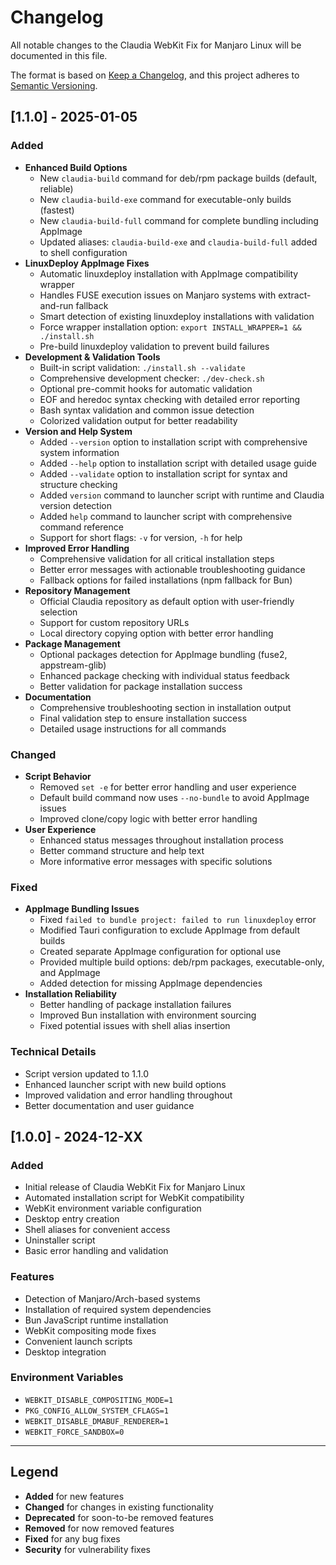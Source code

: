 # Changelog

All notable changes to the Claudia WebKit Fix for Manjaro Linux will be documented in this file.

The format is based on [Keep a Changelog](https://keepachangelog.com/en/1.0.0/),
and this project adheres to [Semantic Versioning](https://semver.org/spec/v2.0.0.html).

## [1.1.0] - 2025-01-05

### Added
- **Enhanced Build Options**
  - New `claudia-build` command for deb/rpm package builds (default, reliable)
  - New `claudia-build-exe` command for executable-only builds (fastest)
  - New `claudia-build-full` command for complete bundling including AppImage
  - Updated aliases: `claudia-build-exe` and `claudia-build-full` added to shell configuration
- **LinuxDeploy AppImage Fixes**
  - Automatic linuxdeploy installation with AppImage compatibility wrapper
  - Handles FUSE execution issues on Manjaro systems with extract-and-run fallback
  - Smart detection of existing linuxdeploy installations with validation
  - Force wrapper installation option: `export INSTALL_WRAPPER=1 && ./install.sh`
  - Pre-build linuxdeploy validation to prevent build failures
- **Development & Validation Tools**
  - Built-in script validation: `./install.sh --validate`
  - Comprehensive development checker: `./dev-check.sh`
  - Optional pre-commit hooks for automatic validation
  - EOF and heredoc syntax checking with detailed error reporting
  - Bash syntax validation and common issue detection
  - Colorized validation output for better readability
- **Version and Help System**
  - Added `--version` option to installation script with comprehensive system information
  - Added `--help` option to installation script with detailed usage guide
  - Added `--validate` option to installation script for syntax and structure checking
  - Added `version` command to launcher script with runtime and Claudia version detection
  - Added `help` command to launcher script with comprehensive command reference
  - Support for short flags: `-v` for version, `-h` for help
- **Improved Error Handling**
  - Comprehensive validation for all critical installation steps
  - Better error messages with actionable troubleshooting guidance
  - Fallback options for failed installations (npm fallback for Bun)
- **Repository Management**
  - Official Claudia repository as default option with user-friendly selection
  - Support for custom repository URLs
  - Local directory copying option with better error handling
- **Package Management**
  - Optional packages detection for AppImage bundling (fuse2, appstream-glib)
  - Enhanced package checking with individual status feedback
  - Better validation for package installation success
- **Documentation**
  - Comprehensive troubleshooting section in installation output
  - Final validation step to ensure installation success
  - Detailed usage instructions for all commands

### Changed
- **Script Behavior**
  - Removed `set -e` for better error handling and user experience
  - Default build command now uses `--no-bundle` to avoid AppImage issues
  - Improved clone/copy logic with better error handling
- **User Experience**
  - Enhanced status messages throughout installation process
  - Better command structure and help text
  - More informative error messages with specific solutions

### Fixed
- **AppImage Bundling Issues**
  - Fixed `failed to bundle project: failed to run linuxdeploy` error
  - Modified Tauri configuration to exclude AppImage from default builds
  - Created separate AppImage configuration for optional use
  - Provided multiple build options: deb/rpm packages, executable-only, and AppImage
  - Added detection for missing AppImage dependencies
- **Installation Reliability**
  - Better handling of package installation failures
  - Improved Bun installation with environment sourcing
  - Fixed potential issues with shell alias insertion

### Technical Details
- Script version updated to 1.1.0
- Enhanced launcher script with new build options
- Improved validation and error handling throughout
- Better documentation and user guidance

## [1.0.0] - 2024-12-XX

### Added
- Initial release of Claudia WebKit Fix for Manjaro Linux
- Automated installation script for WebKit compatibility
- WebKit environment variable configuration
- Desktop entry creation
- Shell aliases for convenient access
- Uninstaller script
- Basic error handling and validation

### Features
- Detection of Manjaro/Arch-based systems
- Installation of required system dependencies
- Bun JavaScript runtime installation
- WebKit compositing mode fixes
- Convenient launch scripts
- Desktop integration

### Environment Variables
- `WEBKIT_DISABLE_COMPOSITING_MODE=1`
- `PKG_CONFIG_ALLOW_SYSTEM_CFLAGS=1`
- `WEBKIT_DISABLE_DMABUF_RENDERER=1`
- `WEBKIT_FORCE_SANDBOX=0`

---

## Legend

- **Added** for new features
- **Changed** for changes in existing functionality
- **Deprecated** for soon-to-be removed features
- **Removed** for now removed features
- **Fixed** for any bug fixes
- **Security** for vulnerability fixes